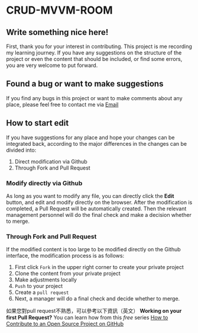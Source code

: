 # CRUD-MVVM-ROOM

## Write something nice here!

 First, thank you for your interest in contributing. This project is me recording my learning journey.
 If you have any suggestions on the structure of the project or even the content that should be included, or find some errors, you are very welcome to put forward.
 
 ## Found a bug or want to make suggestions
 If you find any bugs in this project or want to make comments about any place, please feel free to contact me via [Email](wayne900204@gmail.com)
 
 ## How to start edit
 
 If you have suggestions for any place and hope your changes can be integrated back, according to the major differences in the changes can be divided into:
 1. Direct modification via Github
 2. Through Fork and Pull Request
 
 ### Modify directly via Github
 
As long as you want to modify any file, you can directly click the **Edit** button, and edit and modify directly on the browser. 
 After the modification is completed, a Pull Request will be automatically created. Then the relevant management personnel will do the final check and make a decision whether to merge.
 
 ### Through Fork and Pull Request
 

If the modified content is too large to be modified directly on the Github interface, the modification process is as follows:
 1. First click `Fork` in the upper right corner to create your private project
 2. Clone the content from your private project
 3. Make adjustments locally
 4. `Push` to your project
 5. Create a `pull request`
 6. Next, a manager will do a final check and decide whether to merge.
 
 如果您對pull request不熟悉，可以參考以下資訊（英文）
 **Working on your first Pull Request?** You can learn how from this *free* series [How to Contribute to an Open Source Project on GitHub](https://egghead.io/series/how-to-contribute-to-an-open-source-project-on-github)
 